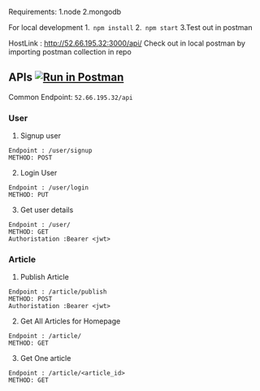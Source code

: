 Requirements: 
1.node
2.mongodb

For local development
1.``` npm install```
2.``` npm start```
3.Test out in postman

HostLink : http://52.66.195.32:3000/api/
Check out in local postman by importing postman collection in repo

## APIs [![Run in Postman](https://run.pstmn.io/button.svg)](https://god.postman.co/run-collection/fb392e00f24328b20c0d)

Common Endpoint: ```52.66.195.32/api```

### User

1. Signup user

```
Endpoint : /user/signup
METHOD: POST
```

2. Login User 

```
Endpoint : /user/login
METHOD: PUT
```

3. Get user details
```
Endpoint : /user/
METHOD: GET
Authoristation :Bearer <jwt>
```

### Article
1. Publish Article
```
Endpoint : /article/publish
METHOD: POST
Authoristation :Bearer <jwt>
```
2. Get All Articles for Homepage
```
Endpoint : /article/
METHOD: GET
```
3. Get One article
```
Endpoint : /article/<article_id>
METHOD: GET
```
